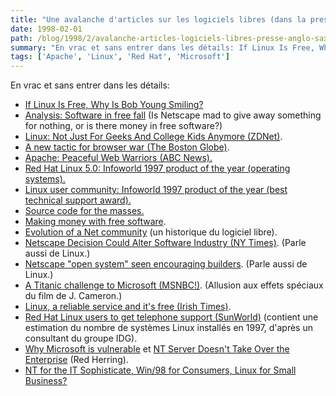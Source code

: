 ```yaml
---
title: "Une avalanche d'articles sur les logiciels libres (dans la presse anglo-saxonne)"
date: 1998-02-01
path: /blog/1998/2/avalanche-articles-logiciels-libres-presse-anglo-saxonne
summary: "En vrac et sans entrer dans les détails: If Linux Is Free, Why Is Bob Young Smiling."
tags: ['Apache', 'Linux', 'Red Hat', 'Microsoft']
---
```


<P>En vrac et sans entrer dans les détails:</P>

<UL>

<LI><A HREF="http://currents.net/newstoday/97/12/15/news2.html">If Linux Is Free, Why Is Bob Young Smiling?</A>

<LI><A HREF="http://webserv.vnunet.com/www_user/plsql/pkg_vnu_template.comp_analysis?p_to_date=26-FEB-98&amp;p_cat_id=64&amp;p_story_id=48264">Analysis: Software in free fall</A> (Is Netscape mad to give away something
for nothing, or is there money in free software?)

<LI><A HREF="http://www.zdnet.com/sr/business/opportunity/980211b.html">Linux: Not Just For Geeks And College Kids Anymore (ZDNet)</A>.

<LI><A HREF="http://www.boston.com/dailyglobe/globehtml/036/A_new_tactic_for_browser_war.htm">A new tactic for browser war (The Boston Globe)</A>.

<LI><A HREF="http://www.abcnews.com/sections/business/apache_0129/index.html">Apache: Peaceful Web Warriors (ABC News).</A>

<LI><A HREF="http://www.infoworld.com/cgi-bin/displayTC.pl?/97poy.win3.htm">Red Hat Linux 5.0: Infoworld 1997 product of the year (operating systems).</A>

<LI><A HREF="http://www.infoworld.com/cgi-bin/displayTC.pl?97poy.supp.htm">Linux user community: Infoworld 1997 product of the year (best technical
support award).</A>

<LI><A HREF="http://www.news.com/SpecialFeatures/0,5,18652,00.html">Source code for the masses.</A>

<LI><A HREF="http://www.news.com/SpecialFeatures/0,5,18617,00.html">Making money with free software</A>.

<LI><A HREF="http://www.news.com/SpecialFeatures/0,5,18619,00.html">Evolution of a Net community</A> (un historique du logiciel libre).

<LI><A HREF="http://www.nytimes.com/library/cyber/digicom/020298digicom.html">Netscape Decision Could Alter Software Industry (NY Times)</A>.
(Parle aussi de Linux.)

<LI><A HREF="http://www.yahoo.com/headlines/980130/wired/stories/software_1.html">Netscape "open system" seen encouraging builders</A>.
(Parle aussi de Linux.)

<LI><A HREF="http://www.msnbc.com/news/139296.asp">A Titanic challenge to Microsoft (MSNBC!)</A>. (Allusion aux effets
spéciaux du film de J. Cameron.)

<LI><A HREF="http://www.irish-times.com/irish%2Dtimes/paper/1998/0116/tech12.html">Linux, a reliable service and it's free (Irish Times)</A>.

<LI><A HREF="http://www.sun.com/sunworldonline/swol-01-1998/swol-01-eyeoncomp.html#2">Red Hat Linux users to get telephone support (SunWorld)</A>
(contient une estimation du nombre de systèmes Linux installés en 1997, d'après
un consultant du groupe IDG).

<LI><A HREF="http://www.herring.com:80/mag/issue51/angler.html">Why Microsoft is vulnerable</A> et
<A HREF="http://www.herring.com:80/mag/issue49/top/anti.html">NT Server Doesn't Take Over the Enterprise</A> (Red Herring).

<LI><A HREF="http://www.ci.infobeads.com/INSIDER/PAGES/TOPICS/LAN/OSPlans_0223/">NT for the IT Sophisticate, Win/98 for Consumers, Linux for Small Business?</A>

</UL>


